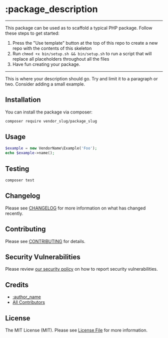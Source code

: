 # :package_description

---
This package can be used as to scaffold a typical PHP package. Follow these steps to get started:

1. Press the "Use template" button at the top of this repo to create a new repo with the contents of this skeleton
2. Run `chmod +x bin/setup.sh && bin/setup.sh` to run a script that will replace all placeholders throughout all the files
3. Have fun creating your package.
---

This is where your description should go. Try and limit it to a paragraph or two. Consider adding a small example.

## Installation

You can install the package via composer:

```bash
composer require vendor_slug/package_slug
```

## Usage

```php
$example = new VendorName\Example('Foo');
echo $example->name();
```

## Testing

```bash
composer test
```

## Changelog

Please see [CHANGELOG](CHANGELOG.md) for more information on what has changed recently.

## Contributing

Please see [CONTRIBUTING](.github/CONTRIBUTING.md) for details.

## Security Vulnerabilities

Please review [our security policy](../../security/policy) on how to report security vulnerabilities.

## Credits

- [:author_name](https://github.com/:author_username)
- [All Contributors](../../contributors)

## License

The MIT License (MIT). Please see [License File](LICENSE) for more information.

